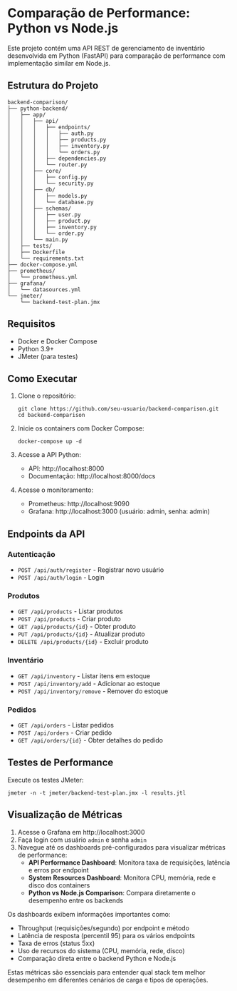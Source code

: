 # Comparação de Performance: Python vs Node.js

Este projeto contém uma API REST de gerenciamento de inventário desenvolvida em Python (FastAPI) para comparação de performance com implementação similar em Node.js.

## Estrutura do Projeto

```
backend-comparison/
├── python-backend/
│   ├── app/
│   │   ├── api/
│   │   │   ├── endpoints/
│   │   │   │   ├── auth.py
│   │   │   │   ├── products.py
│   │   │   │   ├── inventory.py
│   │   │   │   └── orders.py
│   │   │   ├── dependencies.py
│   │   │   └── router.py
│   │   ├── core/
│   │   │   ├── config.py
│   │   │   └── security.py
│   │   ├── db/
│   │   │   ├── models.py
│   │   │   └── database.py
│   │   ├── schemas/
│   │   │   ├── user.py
│   │   │   ├── product.py
│   │   │   ├── inventory.py
│   │   │   └── order.py
│   │   └── main.py
│   ├── tests/
│   ├── Dockerfile
│   └── requirements.txt
├── docker-compose.yml
├── prometheus/
│   └── prometheus.yml
├── grafana/
│   └── datasources.yml
└── jmeter/
    └── backend-test-plan.jmx
```

## Requisitos

- Docker e Docker Compose
- Python 3.9+
- JMeter (para testes)

## Como Executar

1. Clone o repositório:
   ```
   git clone https://github.com/seu-usuario/backend-comparison.git
   cd backend-comparison
   ```

2. Inicie os containers com Docker Compose:
   ```
   docker-compose up -d
   ```

3. Acesse a API Python:
   - API: http://localhost:8000
   - Documentação: http://localhost:8000/docs

4. Acesse o monitoramento:
   - Prometheus: http://localhost:9090
   - Grafana: http://localhost:3000 (usuário: admin, senha: admin)

## Endpoints da API

### Autenticação
- `POST /api/auth/register` - Registrar novo usuário
- `POST /api/auth/login` - Login

### Produtos
- `GET /api/products` - Listar produtos
- `POST /api/products` - Criar produto
- `GET /api/products/{id}` - Obter produto
- `PUT /api/products/{id}` - Atualizar produto
- `DELETE /api/products/{id}` - Excluir produto

### Inventário
- `GET /api/inventory` - Listar itens em estoque
- `POST /api/inventory/add` - Adicionar ao estoque
- `POST /api/inventory/remove` - Remover do estoque

### Pedidos
- `GET /api/orders` - Listar pedidos
- `POST /api/orders` - Criar pedido
- `GET /api/orders/{id}` - Obter detalhes do pedido

## Testes de Performance

Execute os testes JMeter:

```
jmeter -n -t jmeter/backend-test-plan.jmx -l results.jtl
```

## Visualização de Métricas

1. Acesse o Grafana em http://localhost:3000
2. Faça login com usuário `admin` e senha `admin`
3. Navegue até os dashboards pré-configurados para visualizar métricas de performance:
   - **API Performance Dashboard**: Monitora taxa de requisições, latência e erros por endpoint
   - **System Resources Dashboard**: Monitora CPU, memória, rede e disco dos containers
   - **Python vs Node.js Comparison**: Compara diretamente o desempenho entre os backends

Os dashboards exibem informações importantes como:

- Throughput (requisições/segundo) por endpoint e método
- Latência de resposta (percentil 95) para os vários endpoints
- Taxa de erros (status 5xx)
- Uso de recursos do sistema (CPU, memória, rede, disco)
- Comparação direta entre o backend Python e Node.js

Estas métricas são essenciais para entender qual stack tem melhor desempenho em diferentes cenários de carga e tipos de operações.
